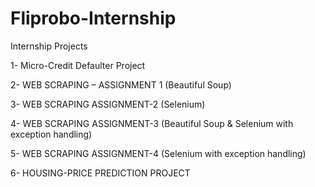 # Fliprobo-Internship
Internship Projects

1- Micro-Credit Defaulter Project

2- WEB SCRAPING – ASSIGNMENT 1 (Beautiful Soup)

3- WEB SCRAPING ASSIGNMENT-2 (Selenium)

4- WEB SCRAPING ASSIGNMENT-3 (Beautiful Soup & Selenium with exception handling)

5- WEB SCRAPING ASSIGNMENT-4 (Selenium with exception handling)

6- HOUSING-PRICE PREDICTION PROJECT
